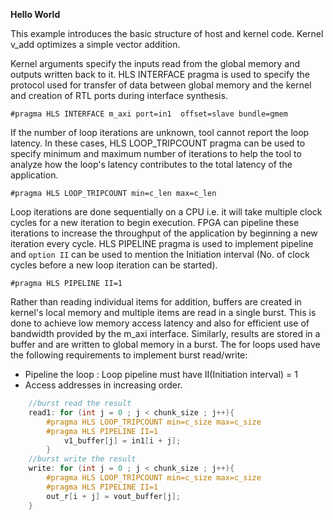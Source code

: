
__Hello World__


This example introduces the basic structure of host and kernel code. Kernel v_add optimizes a simple vector addition.


Kernel arguments specify the inputs read from the global memory and outputs written back to it.
HLS INTERFACE pragma is used to specify the protocol used for transfer of data between global memory and the kernel and creation of
RTL ports during interface synthesis.

`#pragma HLS INTERFACE m_axi port=in1  offset=slave bundle=gmem`

If the number of loop iterations are unknown, tool cannot report the loop latency. In these cases, HLS LOOP_TRIPCOUNT pragma can be used to specify minimum and
maximum number of iterations to help the tool to analyze how the loop's latency contributes to the total latency of the application.

`#pragma HLS LOOP_TRIPCOUNT min=c_len max=c_len`

Loop iterations are done sequentially on a CPU i.e. it will take multiple clock cycles for a new iteration to begin execution. FPGA can pipeline these iterations
to increase the throughput of the application by beginning a new iteration every cycle. HLS PIPELINE pragma is used to implement pipeline and `option II` can be
used to mention the Initiation interval (No. of clock cycles before a new loop iteration can be started).


`#pragma HLS PIPELINE II=1`


Rather than reading individual items for addition, buffers are created in kernel's local memory and multiple items are read in a single burst.
This is done to achieve low memory access latency and also for efficient use of bandwidth provided by the m_axi interface.
Similarly, results are stored in a buffer and are written to global memory in a burst.
The for loops used have the following requirements to implement burst read/write:
- Pipeline the loop : Loop pipeline must have II(Initiation interval) = 1
- Access addresses in increasing order.

```C
    //burst read the result
    read1: for (int j = 0 ; j < chunk_size ; j++){
        #pragma HLS LOOP_TRIPCOUNT min=c_size max=c_size
        #pragma HLS PIPELINE II=1
            v1_buffer[j] = in1[i + j];
        }
    //burst write the result
    write: for (int j = 0 ; j < chunk_size ; j++){
        #pragma HLS LOOP_TRIPCOUNT min=c_size max=c_size
        #pragma HLS PIPELINE II=1
	    out_r[i + j] = vout_buffer[j];
    }   
```

